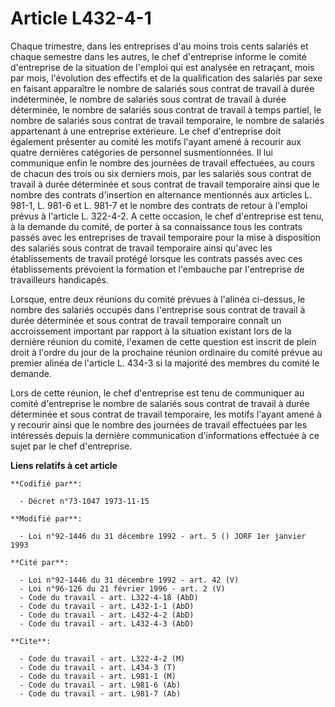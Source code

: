 # Article L432-4-1

Chaque trimestre, dans les entreprises d'au moins trois cents salariés et chaque semestre dans les autres, le chef
d'entreprise informe le comité d'entreprise de la situation de l'emploi qui est analysée en retraçant, mois par mois,
l'évolution des effectifs et de la qualification des salariés par sexe en faisant apparaître le nombre de salariés sous
contrat de travail à durée indéterminée, le nombre de salariés sous contrat de travail à durée déterminée, le nombre de
salariés sous contrat de travail à temps partiel, le nombre de salariés sous contrat de travail temporaire, le nombre de
salariés appartenant à une entreprise extérieure. Le chef d'entreprise doit également présenter au comité les motifs l'ayant
amené à recourir aux quatre dernières catégories de personnel susmentionnées. Il lui communique enfin le nombre des journées
de travail effectuées, au cours de chacun des trois ou six derniers mois, par les salariés sous contrat de travail à durée
déterminée et sous contrat de travail temporaire ainsi que le nombre des contrats d'insertion en alternance mentionnés aux
articles L. 981-1, L. 981-6 et L. 981-7 et le nombre des contrats de retour à l'emploi prévus à l'article L. 322-4-2. A cette
occasion, le chef d'entreprise est tenu, à la demande du comité, de porter à sa connaissance tous les contrats passés avec
les entreprises de travail temporaire pour la mise à disposition des salariés sous contrat de travail temporaire ainsi
qu'avec les établissements de travail protégé lorsque les contrats passés avec ces établissements prévoient la formation et
l'embauche par l'entreprise de travailleurs handicapés.

Lorsque, entre deux réunions du comité prévues à l'alinéa ci-dessus, le nombre des salariés occupés dans l'entreprise sous
contrat de travail à durée déterminée et sous contrat de travail temporaire connaît un accroissement important par rapport à
la situation existant lors de la dernière réunion du comité, l'examen de cette question est inscrit de plein droit à l'ordre
du jour de la prochaine réunion ordinaire du comité prévue au premier alinéa de l'article L. 434-3 si la majorité des membres
du comité le demande.

Lors de cette réunion, le chef d'entreprise est tenu de communiquer au comité d'entreprise le nombre de salariés sous contrat
de travail à durée déterminée et sous contrat de travail temporaire, les motifs l'ayant amené à y recourir ainsi que le
nombre des journées de travail effectuées par les intéressés depuis la dernière communication d'informations effectuée à ce
sujet par le chef d'entreprise.

**Liens relatifs à cet article**

	**Codifié par**:

	  - Décret n°73-1047 1973-11-15

	**Modifié par**:

	  - Loi n°92-1446 du 31 décembre 1992 - art. 5 () JORF 1er janvier 1993

	**Cité par**:

	  - Loi n°92-1446 du 31 décembre 1992 - art. 42 (V)
	  - Loi n°96-126 du 21 février 1996 - art. 2 (V)
	  - Code du travail - art. L322-4-18 (AbD)
	  - Code du travail - art. L432-1-1 (AbD)
	  - Code du travail - art. L432-4-2 (AbD)
	  - Code du travail - art. L432-4-3 (AbD)

	**Cite**:

	  - Code du travail - art. L322-4-2 (M)
	  - Code du travail - art. L434-3 (T)
	  - Code du travail - art. L981-1 (M)
	  - Code du travail - art. L981-6 (Ab)
	  - Code du travail - art. L981-7 (Ab)
